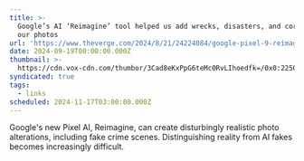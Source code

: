 ```yaml
---
title: >-
  Google’s AI ‘Reimagine’ tool helped us add wrecks, disasters, and corpses to
  our photos
url: 'https://www.theverge.com/2024/8/21/24224084/google-pixel-9-reimagine-ai-photos'
date: 2024-09-19T00:00:00.000Z
thumbnail: >-
  https://cdn.vox-cdn.com/thumbor/3Cad8eKxPpG6teMc0RvLIhoedfk=/0x0:2250x1500/1200x628/filters:focal(503x745:504x746)/cdn.vox-cdn.com/uploads/chorus_asset/file/25582867/ai_label__2_.png
syndicated: true
tags:
  - links
scheduled: 2024-11-17T03:00:00.000Z
---
```


Google's new Pixel AI, Reimagine, can create disturbingly realistic photo alterations, including fake crime scenes. Distinguishing reality from AI fakes becomes increasingly difficult.
